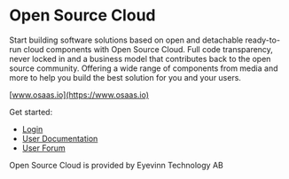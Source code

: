 # Open Source Cloud

Start building software solutions based on open and detachable ready-to-run cloud components with Open Source Cloud. Full code transparency, never locked in and a business model that contributes back to the open source community. Offering a wide range of components from media and more to help you build the best solution for you and your users.

[www.osaas.io](https://www.osaas.io)

Get started:
- [Login](https://app.osaas.io)
- [User Documentation](https://github.com/Eyevinn/osaas/wiki)
- [User Forum](https://github.com/Eyevinn/osaas/discussions)

Open Source Cloud is provided by Eyevinn Technology AB